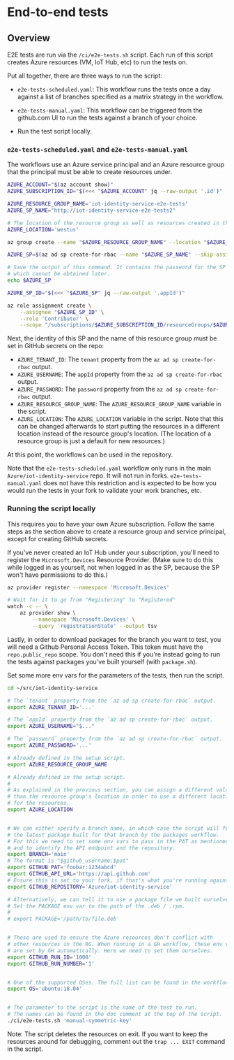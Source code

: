 # End-to-end tests

## Overview

E2E tests are run via the `/ci/e2e-tests.sh` script. Each run of this script creates Azure resources (VM, IoT Hub, etc) to run the tests on.

Put all together, there are three ways to run the script:

- `e2e-tests-scheduled.yaml`: This workflow runs the tests once a day against a list of branches specified as a matrix strategy in the workflow.

- `e2e-tests-manual.yaml`: This workflow can be triggered from the github.com UI to run the tests against a branch of your choice.

- Run the test script locally.


### `e2e-tests-scheduled.yaml` and `e2e-tests-manual.yaml`

The workflows use an Azure service principal and an Azure resource group that the principal must be able to create resources under.

```sh
AZURE_ACCOUNT="$(az account show)"
AZURE_SUBSCRIPTION_ID="$(<<< "$AZURE_ACCOUNT" jq --raw-output '.id')"

AZURE_RESOURCE_GROUP_NAME='iot-identity-service-e2e-tests'
AZURE_SP_NAME="http://iot-identity-service-e2e-tests2"

# The location of the resource group as well as resources created in the group.
AZURE_LOCATION='westus'

az group create --name "$AZURE_RESOURCE_GROUP_NAME" --location "$AZURE_LOCATION"

AZURE_SP=$(az ad sp create-for-rbac --name "$AZURE_SP_NAME" --skip-assignment)

# Save the output of this command. It contains the password for the SP
# which cannot be obtained later.
echo $AZURE_SP

AZURE_SP_ID="$(<<< "$AZURE_SP" jq --raw-output '.appId')"

az role assignment create \
    --assignee "$AZURE_SP_ID" \
    --role 'Contributor' \
    --scope "/subscriptions/$AZURE_SUBSCRIPTION_ID/resourceGroups/$AZURE_RESOURCE_GROUP_NAME"
```

Next, the identity of this SP and the name of this resource group must be set in GitHub secrets on the repo:

- `AZURE_TENANT_ID`: The `tenant` property from the `az ad sp create-for-rbac` output.
- `AZURE_USERNAME`: The `appId` property from the `az ad sp create-for-rbac` output.
- `AZURE_PASSWORD`: The `password` property from the `az ad sp create-for-rbac` output.
- `AZURE_RESOURCE_GROUP_NAME`: The `AZURE_RESOURCE_GROUP_NAME` variable in the script.
- `AZURE_LOCATION`: The `AZURE_LOCATION` variable in the script. Note that this can be changed afterwards to start putting the resources in a different location instead of the resource group's location. (The location of a resource group is just a default for new resources.)

At this point, the workflows can be used in the repository.

Note that the `e2e-tests-scheduled.yaml` workflow only runs in the main `Azure/iot-identity-service` repo. It will not run in forks. `e2e-tests-manual.yaml` does not have this restriction and is expected to be how you would run the tests in your fork to validate your work branches, etc.


### Running the script locally

This requires you to have your own Azure subscription. Follow the same steps as the section above to create a resource group and service principal, except for creating GitHub secrets.

If you've never created an IoT Hub under your subscription, you'll need to register the `Microsoft.Devices` Resource Provider. (Make sure to do this while logged in as yourself, not when logged in as the SP, because the SP won't have permissions to do this.)

```sh
az provider register --namespace 'Microsoft.Devices'

# Wait for it to go from "Registering" to "Registered"
watch -c -- \
    az provider show \
        --namespace 'Microsoft.Devices' \
        --query 'registrationState' --output tsv
```

Lastly, in order to download packages for the branch you want to test, you will need a Github Personal Access Token. This token must have the `repo.public_repo` scope. You don't need this if you're instead going to run the tests against packages you've built yourself (with `package.sh`).

Set some more env vars for the parameters of the tests, then run the script.

```sh
cd ~/src/iot-identity-service

# The `tenant` property from the `az ad sp create-for-rbac` output.
export AZURE_TENANT_ID='...'

# The `appId` property from the `az ad sp create-for-rbac` output.
export AZURE_USERNAME="$..."

# The `password` property from the `az ad sp create-for-rbac` output.
export AZURE_PASSWORD='...'

# Already defined in the setup script.
export AZURE_RESOURCE_GROUP_NAME

# Already defined in the setup script.
#
# As explained in the previous section, you can assign a different value here
# than the resource group's location in order to use a different location
# for the resources.
export AZURE_LOCATION


# We can either specify a branch name, in which case the script will fetch
# the latest package built for that branch by the packages workflow.
# For this we need to set some env vars to pass in the PAT as mentioned above
# and to identify the API endpoint and the repository.
export BRANCH='main'
# The format is "$github_username:$pat"
export GITHUB_PAT='foobar:1234abcd'
export GITHUB_API_URL='https://api.github.com'
# Ensure this is set to your fork, if that's what you're running against.
export GITHUB_REPOSITORY='Azure/iot-identity-service'

# Alternatively, we can tell it to use a package file we built ourselves.
# Set the PACKAGE env var to the path of the .deb / .rpm.
#
# export PACKAGE='/path/to/file.deb'


# These are used to ensure the Azure resources don't conflict with
# other resources in the RG. When running in a GH workflow, these env vars
# are set by GH automatically. Here we need to set them ourselves.
export GITHUB_RUN_ID='1000'
export GITHUB_RUN_NUMBER='1'


# One of the supported OSes. The full list can be found in the workflows files.
export OS='ubuntu:18.04'


# The parameter to the script is the name of the test to run.
# The names can be found in the doc comment at the top of the script.
./ci/e2e-tests.sh 'manual-symmetric-key'
```

Note: The script deletes the resources on exit. If you want to keep the resources around for debugging, comment out the `trap ... EXIT` command in the script.
